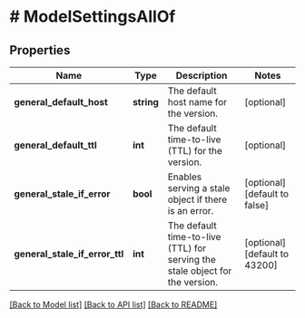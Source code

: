 # # ModelSettingsAllOf

## Properties

Name | Type | Description | Notes
------------ | ------------- | ------------- | -------------
**general_default_host** | **string** | The default host name for the version. | [optional]
**general_default_ttl** | **int** | The default time-to-live (TTL) for the version. | [optional]
**general_stale_if_error** | **bool** | Enables serving a stale object if there is an error. | [optional] [default to false]
**general_stale_if_error_ttl** | **int** | The default time-to-live (TTL) for serving the stale object for the version. | [optional] [default to 43200]

[[Back to Model list]](../../README.md#models) [[Back to API list]](../../README.md#endpoints) [[Back to README]](../../README.md)
